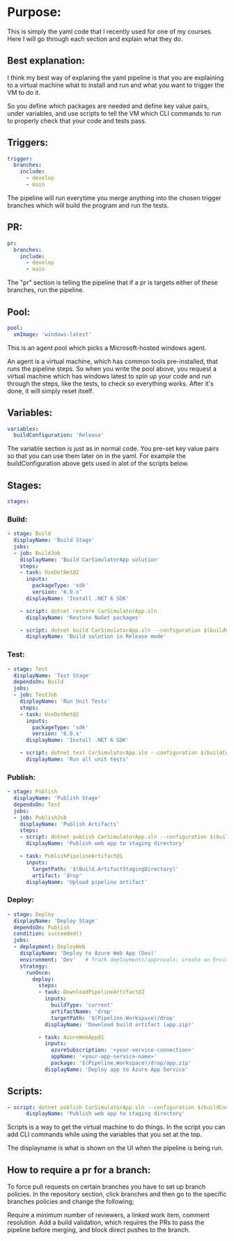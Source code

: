 # Purpose:

This is simply the yaml code that I recently used for one of my courses. Here I will go through each section and explain what they do.


## Best explanation:

I think my best way of explaning the yaml pipeline is that you are explaining to a virtual machine what to install and run and what you want to trigger the VM to do it. 

So you define which packages are needed and define key value pairs, under variables, and use scripts to tell the VM which CLI commands to run to properly check that your code and tests pass. 

## Triggers:

```yaml
trigger:
  branches:
    include:
      - develop
      - main
```

The pipeline will run everytime you merge anything into the chosen trigger branches which will build the program and run the tests.


## PR:

```yaml
pr:
  branches:
    include:
      - develop
      - main
```

The "pr" section is telling the pipeline that if a pr is targets either of these branches, run the pipeline. 

## Pool:

```yaml
pool:
  vmImage: 'windows-latest'
```

This is an agent pool which picks a Microsoft-hosted windows agent. 

An agent is a virtual machine, which has common tools pre-installed, that runs the pipeline steps. So when you write the pool above, you request a virtual machine which has windows latest to spin up your code and run through the steps, like the tests, to check so everything works. After it's done, it will simply reset itself.

## Variables:

```yaml
variables:
  buildConfiguration: 'Release'
```

The variable section is just as in normal code. You pre-set key value pairs so that you can use them later on in the yaml. For example the buildConfiguration above gets used in alot of the scripts below. 

## Stages:

```yaml
stages:
```

### Build:

```yaml
- stage: Build
  displayName: 'Build Stage'
  jobs:
  - job: BuildJob
    displayName: 'Build CarSimulatorApp solution'
    steps:
    - task: UseDotNet@2
      inputs:
        packageType: 'sdk'
        version: '6.0.x'
      displayName: 'Install .NET 6 SDK'

    - script: dotnet restore CarSimulatorApp.sln
      displayName: 'Restore NuGet packages'

    - script: dotnet build CarSimulatorApp.sln --configuration $(buildConfiguration)
      displayName: 'Build solution in Release mode'
```

### Test:

```yaml
- stage: Test
  displayName: 'Test Stage'
  dependsOn: Build
  jobs:
  - job: TestJob
    displayName: 'Run Unit Tests'
    steps:
    - task: UseDotNet@2
      inputs:
        packageType: 'sdk'
        version: '6.0.x'
      displayName: 'Install .NET 6 SDK'

    - script: dotnet test CarSimulatorApp.sln --configuration $(buildConfiguration) --no-build --verbosity normal
      displayName: 'Run all unit tests'
```

### Publish:

```yaml
- stage: Publish
  displayName: 'Publish Stage'
  dependsOn: Test
  jobs:
  - job: PublishJob
    displayName: 'Publish Artifacts'
    steps:
    - script: dotnet publish CarSimulatorApp.sln --configuration $(buildConfiguration) --output $(Build.ArtifactStagingDirectory)
      displayName: 'Publish web app to staging directory'

    - task: PublishPipelineArtifact@1
      inputs:
        targetPath: '$(Build.ArtifactStagingDirectory)'
        artifact: 'drop'
      displayName: 'Upload pipeline artifact'
```

### Deploy:

```yaml
- stage: Deploy
  displayName: 'Deploy Stage'
  dependsOn: Publish
  condition: succeeded()
  jobs:
  - deployment: DeployWeb
    displayName: 'Deploy to Azure Web App (Dev)'
    environment: 'Dev'   # Track deployments/approvals; create an Environment named "Dev"
    strategy:
      runOnce:
        deploy:
          steps:
          - task: DownloadPipelineArtifact@2
            inputs:
              buildType: 'current'
              artifactName: 'drop'
              targetPath: '$(Pipeline.Workspace)/drop'
            displayName: 'Download build artifact (app.zip)'

          - task: AzureWebApp@1
            inputs:
              azureSubscription: '<your-service-connection>'
              appName: '<your-app-service-name>'
              package: '$(Pipeline.Workspace)/drop/app.zip'
            displayName: 'Deploy app to Azure App Service'
```

## Scripts:

```yaml
- script: dotnet publish CarSimulatorApp.sln --configuration $(buildConfiguration) --output $(Build.ArtifactStagingDirectory)
      displayName: 'Publish web app to staging directory'
```

Scripts is a way to get the virtual machine to do things. In the script you can add CLI commands while using the variables that you set at the top.

The displayname is what is shown on the UI when the pipeline is being run.

## How to require a pr for a branch:

To force pull requests on certain branches you have to set up branch policies. 
In the repository section, click branches and then go to the specific branches policies and change the following;

Require a minimum number of reviewers, a linked work item, comment resolution. Add a build validation, which requires the PRs to pass the pipeline before merging, and block direct pushes to the branch. 
